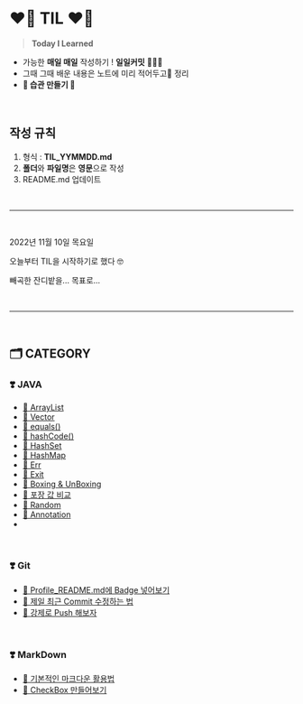 <!-- TIL Start -->

# **❤️‍🔥 TIL ❤️‍🔥**

> **Today I Learned**

- 가능한 **매일 매일** 작성하기 !  **일일커밋** 👩🏻‍💻
- 그때 그때 배운 내용은 노트에 미리 적어두고📝 정리
- **🌟 습관 만들기 🌟**

<br><!-- 단락 구분을 위한 코드 -->

## **작성 규칙**

1. 형식 : **TIL_YYMMDD.md**
2. **폴더**와 **파일명**은 **영문**으로 작성
3. README.md 업데이트

<br>

---
<br>

2022년 11월 10일 목요일 <p>
오늘부터 TIL을 시작하기로 했다 🤓 <p>
빼곡한 잔디밭을... 목표로... <p>

<br>

---
<br>

## **🗂️ CATEGORY**

### ❣️ **JAVA**

- [🔗 ArrayList](https://github.com/NOSTALJIAN/TIL/blob/master/TIL_221115.md#-arraylist)
- [🔗 Vector](https://github.com/NOSTALJIAN/TIL/blob/master/TIL_221115.md#-vector)
- [🔗 equals()](https://github.com/NOSTALJIAN/TIL/blob/master/TIL_221114.md#-%EA%B0%9D%EC%B2%B4-%EB%8F%99%EB%93%B1-%EB%B9%84%EA%B5%90)
- [🔗 hashCode()](https://github.com/NOSTALJIAN/TIL/blob/master/TIL_221114.md#-%EA%B0%9D%EC%B2%B4-%EB%8F%99%EB%93%B1-%EB%B9%84%EA%B5%90)
- [🔗 HashSet](https://github.com/NOSTALJIAN/TIL/blob/master/TIL_221114.md#-hashset)
- [🔗 HashMap](https://github.com/NOSTALJIAN/TIL/blob/master/TIL_221114.md#-hashmap)
- [🔗 Err](https://github.com/NOSTALJIAN/TIL/blob/master/TIL_221114.md#-error-%EC%BD%98%EC%86%94-%EC%B6%9C%EB%A0%A5)
- [🔗 Exit](https://github.com/NOSTALJIAN/TIL/blob/master/TIL_221114.md#-%ED%94%84%EB%A1%9C%EC%84%B8%EC%8A%A4-%EC%A2%85%EB%A3%8C)
- [🔗 Boxing & UnBoxing](https://github.com/NOSTALJIAN/TIL/blob/master/TIL_221114.md#-%EB%B0%95%EC%8B%B1%EA%B3%BC-%EC%96%B8%EB%B0%95%EC%8B%B1)
- [🔗 포장 값 비교](https://github.com/NOSTALJIAN/TIL/blob/master/TIL_221114.md#-%ED%8F%AC%EC%9E%A5-%EA%B0%92-%EB%B9%84%EA%B5%90)
- [🔗 Random](https://github.com/NOSTALJIAN/TIL/blob/master/TIL_221114.md#-random)
- [🔗 Annotation](https://github.com/NOSTALJIAN/TIL/blob/master/TIL_221114.md#-annotation)
- 

<br>

### ❣️ **Git**

- [🔗 Profile_README.md에 Badge 넣어보기](https://github.com/NOSTALJIAN/TIL/blob/8295fc7ecf350afb171bd2c976ee746acffc897e/TIL_221111.md#badge)
- [🔗 제일 최근 Commit 수정하는 법](https://github.com/NOSTALJIAN/TIL/blob/master/TIL_221112.md#-git-commit---amend--m-%EC%88%98%EC%A0%95%ED%95%A0-%EB%82%B4%EC%9A%A9-)
- [🔗 강제로 Push 해보자](https://github.com/NOSTALJIAN/TIL/blob/master/TIL_221112.md#-git-push-origin-master---force-)

<br>

### ❣️ **MarkDown**

- [🔗 기본적인 마크다운 활용법](https://github.com/NOSTALJIAN/TIL/blob/master/TIL_221112.md#-%EA%B8%B0%EB%B3%B8%EC%A0%81%EC%9D%B8-%EB%A7%88%ED%81%AC%EB%8B%A4%EC%9A%B4-%ED%99%9C%EC%9A%A9%EB%B2%95-)
- [🔗 CheckBox 만들어보기](https://github.com/NOSTALJIAN/TIL/blob/master/TIL_221111.md#task-list)

<!--end-->